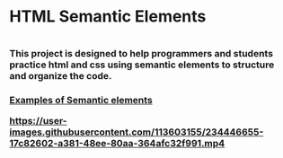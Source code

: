 <h1>HTML Semantic Elements<h1>


<h3>This project is designed to help programmers and students practice html and css using semantic elements to structure and organize the code.<h3> 
<a  href="https://www.w3schools.com/html/html5_semantic_elements.asp">Examples of Semantic elements </a>






https://user-images.githubusercontent.com/113603155/234446655-17c82602-a381-48ee-80aa-364afc32f991.mp4

